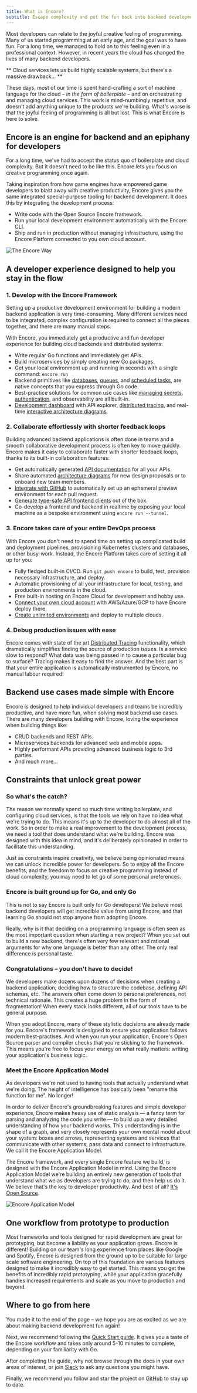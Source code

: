 ```yaml
---
title: What is Encore?
subtitle: Escape complexity and put the fun back into backend development
---
```


Most developers can relate to the joyful creative feeling of programming. Many of us started programming at an early age, and the goal was to have fun. For a long time, we managed to hold on to this feeling even in a professional context. However, in recent years the cloud has changed the lives of many backend developers. 

** Cloud services lets us build highly scalable systems, but there's a massive drawback... **

These days, most of our time is spent hand-crafting a sort of machine language for the cloud – _in the form of boilerplate_ – and on orchestrating and managing cloud services. This work is mind-numbingly repetitive, and doesn't add anything unique to the products we're building. What's worse is that the joyful feeling of programming is all but lost. This is what Encore is here to solve.

## Encore is an engine for backend and an epiphany for developers

For a long time, we've had to accept the status quo of boilerplate and cloud complexity. But it doesn't need to be like this. Encore lets you focus on creative programming once again.

Taking inspiration from how game engines have empowered game developers to blast away with creative productivity, Encore gives you the same integrated special-purpose tooling for backend development. It does this by integrating the development process:

-   Write code with the Open Source Encore framework.
-   Run your local development environment automatically with the Encore CLI.
-   Ship and run in production without managing infrastructure, using the Encore Platform connected to you own cloud account.

<img src="/assets/docs/encore-way.png" title="The Encore Way" className="noshadow"/>

## A developer experience designed to help you stay in the flow

### 1. Develop with the Encore Framework

Setting up a productive development environment for building a modern backend application is very time-consuming. Many different services need to be integrated, complex configuration is required to connect all the pieces together, and there are many manual steps.

With Encore, you immediately get a productive and fun developer experience for building cloud backends and distributed systems:

-   Write regular Go functions and immediately get APIs.
-   Build microservices by simply creating new Go packages.
-   Get your local environment up and running in seconds with a single command: `encore run`
-   Backend primitives like [databases](/docs/develop/databases), [queues](/docs/develop/pubsub), and [scheduled tasks](/docs/develop/cron-jobs), are native concepts that you express through Go code.
-   Best-practice solutions for common use cases like [managing secrets](docs/develop/secrets), [authentication](/docs/develop/auth), and observability are all built-in.
-   [Development dashboard](/docs/observability/dev-dash) with API explorer, [distributed tracing](/docs/observability/tracing), and real-time [interactive architecture diagrams](/docs/develop/encore-flow).

### 2. Collaborate effortlessly with shorter feedback loops

Building advanced backend applications is often done in teams and a smooth collaborative development process is often key to move quickly. Encore makes it easy to collaborate faster with shorter feedback loops, thanks to its built-in collaboration features:

-   Get automatically generated [API documentation](/docs/develop/api-docs) for all your APIs.
-   Share automated [architecture diagrams](/docs/develop/encore-flow) for new design proposals or to onboard new team members.
-   [Integrate with GitHub](/docs/how-to/github) to automatically set up an ephemeral preview environment for each pull request.
-   [Generate type-safe API frontend clients](/docs/develop/client-generation) out of the box.
-   Co-develop a frontend and backend in realtime by exposing your local machine as a bespoke environment using `encore run --tunnel`.

### 3. Encore takes care of your entire DevOps process

With Encore you don't need to spend time on setting up complicated build and deployment pipelines, provisioning Kubernetes clusters and databases, or other busy-work. Instead, the Encore Platform takes care of setting it all up for you:

-   Fully fledged built-in CI/CD. Run `git push encore` to build, test, provision necessary infrastructure, and deploy.
-   Automatic provisioning of all your infrastructure for local, testing, and production environments in the cloud.
-   Free built-in hosting on Encore Cloud for development and hobby use.
-   [Connect your own cloud account](/docs/deploy/own-cloud) with AWS/Azure/GCP to have Encore deploy there.
-   [Create unlimited environments](/docs/deploy/environments) and deploy to multiple clouds.

### 4. Debug production issues with ease

Encore comes with state of the art [Distributed Tracing](/docs/observability/tracing) functionality, which dramatically simplifies finding the source of production issues. Is a service slow to respond? What data was being passed in to cause a particular bug to surface? Tracing makes it easy to find the answer. And the best part is that your entire application is automatically instrumented by Encore, no manual labour required!

## Backend use cases made simple with Encore

Encore is designed to help individual developers and teams be incredibly productive, and have more fun, when solving most backend use cases. There are many developers building with Encore, loving the experience when building things like:

-   CRUD backends and REST APIs.
-   Microservices backends for advanced web and mobile apps.
-   Highly performant APIs providing advanced business logic to 3rd parties.
-   And much more...

## Constraints that unlock great power

### So what's the catch?

The reason we normally spend so much time writing boilerplate, and configuring cloud services, is that the tools we rely on have no idea what we're trying to do. This means it's up to the developer to do almost all of the work. So in order to make a real improvement to the development process, we need a tool that does understand what we're building. Encore was designed with this idea in mind, and it's deliberately opinionated in order to facilitate this understanding.

Just as constraints inspire creativity, we believe being opinionated means we can unlock incredible power for developers. So to enjoy all the Encore benefits, and the freedom to focus on creative programming instead of cloud complexity, you may need to let go of some personal preferences.

### Encore is built ground up for Go, and only Go

This is not to say Encore is built only for Go developers! We believe most backend developers will get incredible value from using Encore, and that learning Go should not stop anyone from adopting Encore.

Really, why is it that deciding on a programming language is often seen as the most important question when starting a new project? When you set out to build a new backend, there's often very few relevant and rational arguments for why one language is better than any other. The only real difference is personal taste.

### Congratulations – you don't have to decide!

We developers make dozens upon dozens of decisions when creating a backend application; deciding how to structure the codebase, defining API schemas, etc. The answers often come down to personal preferences, not technical rationale. This creates a huge problem in the form of fragmentation! When every stack looks different, all of our tools have to be general purpose.

When you adopt Encore, many of these stylistic decisions are already made for you. Encore's framework is designed to ensure your application follows modern best-practises. And when you run your application, Encore's Open Source parser and compiler checks that you're sticking to the framework. This means you're free to focus your energy on what really matters: writing your application's business logic.

### Meet the Encore Application Model

As developers we're not used to having tools that actually understand what we're doing. The height of intelligence has basically been "rename this function for me". No longer!

In order to deliver Encore's groundbreaking features and simple developer experience, Encore makes heavy use of static analysis — a fancy term for parsing and analyzing the code you write — to build up a very detailed understanding of how your backend works. This understanding is in the shape of a graph, and very closely represents your own mental model about your system: boxes and arrows, representing systems and services that communicate with other systems, pass data and connect to infrastructure. We call it the Encore Application Model.

The Encore framework, and every single Encore feature we build, is designed with the Encore Application Model in mind. Using the Encore Application Model we're building an entirely new generation of tools that understand what we as developers are trying to do, and then help us do it. We believe that's the key to developer productivity. And best of all? [It's Open Source](https://github.com/encoredev/encore).

<img src="/assets/docs/app-graph.png" title="Encore Application Model" className="noshadow mx-auto md:max-w-lg"/>

## One workflow from prototype to production

Most frameworks and tools designed for rapid development are great for prototyping, but become a liability as your application grows. Encore is different! Building on our team's long experience from places like Google and Spotify, Encore is designed from the ground up to be suitable for large scale software engineering. On top of this foundation are various features designed to make it incredibly easy to get started. This means you get the benefits of incredibly rapid prototyping, while your application gracefully handles increased requirements and scale as you move to production and beyond.

## Where to go from here

You made it to the end of the page – we hope you are as excited as we are about making backend development fun again!

Next, we recommend following the [Quick Start guide](/docs/quick-start). It gives you a taste of the Encore workflow and takes only around 5-10 minutes to complete, depending on your familiarity with Go.

After completing the guide, why not browse through the docs in your own areas of interest, or join [Slack](https://encore.dev/slack) to ask any questions you might have.

Finally, we recommend you follow and star the project on [GitHub](https://github.com/encoredev/encore) to stay up to date.

